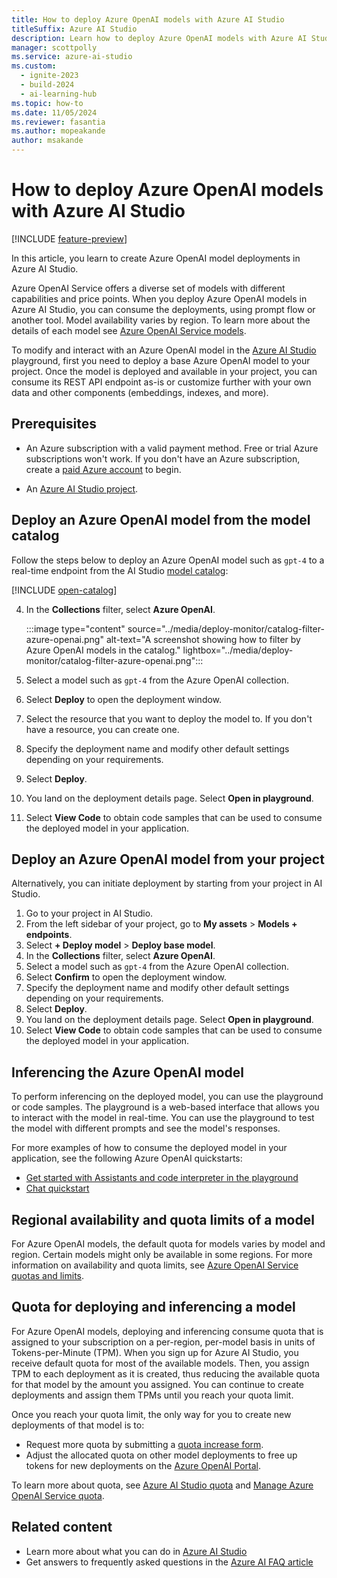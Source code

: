```yaml
---
title: How to deploy Azure OpenAI models with Azure AI Studio
titleSuffix: Azure AI Studio
description: Learn how to deploy Azure OpenAI models with Azure AI Studio.
manager: scottpolly
ms.service: azure-ai-studio
ms.custom:
  - ignite-2023
  - build-2024
  - ai-learning-hub
ms.topic: how-to
ms.date: 11/05/2024
ms.reviewer: fasantia
ms.author: mopeakande
author: msakande
---
```


# How to deploy Azure OpenAI models with Azure AI Studio

[!INCLUDE [feature-preview](../includes/feature-preview.md)]

In this article, you learn to create Azure OpenAI model deployments in Azure AI Studio.

Azure OpenAI Service offers a diverse set of models with different capabilities and price points. When you deploy Azure OpenAI models in Azure AI Studio, you can consume the deployments, using prompt flow or another tool. Model availability varies by region. To learn more about the details of each model see [Azure OpenAI Service models](../../ai-services/openai/concepts/models.md).

To modify and interact with an Azure OpenAI model in the [Azure AI Studio](https://ai.azure.com) playground, first you need to deploy a base Azure OpenAI model to your project. Once the model is deployed and available in your project, you can consume its REST API endpoint as-is or customize further with your own data and other components (embeddings, indexes, and more).  

## Prerequisites

- An Azure subscription with a valid payment method. Free or trial Azure subscriptions won't work. If you don't have an Azure subscription, create a [paid Azure account](https://azure.microsoft.com/pricing/purchase-options/pay-as-you-go) to begin.

- An [Azure AI Studio project](create-projects.md).

## Deploy an Azure OpenAI model from the model catalog

Follow the steps below to deploy an Azure OpenAI model such as `gpt-4` to a real-time endpoint from the AI Studio [model catalog](./model-catalog-overview.md):

[!INCLUDE [open-catalog](../includes/open-catalog.md)]

4. In the **Collections** filter, select **Azure OpenAI**.

    :::image type="content" source="../media/deploy-monitor/catalog-filter-azure-openai.png" alt-text="A screenshot showing how to filter by Azure OpenAI models in the catalog." lightbox="../media/deploy-monitor/catalog-filter-azure-openai.png":::

1. Select a model such as `gpt-4` from the Azure OpenAI collection.
1. Select **Deploy** to open the deployment window.
1. Select the resource that you want to deploy the model to. If you don't have a resource, you can create one.
1. Specify the deployment name and modify other default settings depending on your requirements.
1. Select **Deploy**.
1. You land on the deployment details page. Select **Open in playground**.
1. Select **View Code** to obtain code samples that can be used to consume the deployed model in your application.

## Deploy an Azure OpenAI model from your project

Alternatively, you can initiate deployment by starting from your project in AI Studio.

1. Go to your project in AI Studio.
1. From the left sidebar of your project, go to **My assets** > **Models + endpoints**.
1. Select **+ Deploy model** > **Deploy base model**.
1. In the **Collections** filter, select **Azure OpenAI**.
1. Select a model such as `gpt-4` from the Azure OpenAI collection.
1. Select **Confirm** to open the deployment window.
1. Specify the deployment name and modify other default settings depending on your requirements.
1. Select **Deploy**.
1. You land on the deployment details page. Select **Open in playground**.
1. Select **View Code** to obtain code samples that can be used to consume the deployed model in your application.

## Inferencing the Azure OpenAI model

To perform inferencing on the deployed model, you can use the playground or code samples. The playground is a web-based interface that allows you to interact with the model in real-time. You can use the playground to test the model with different prompts and see the model's responses.

For more examples of how to consume the deployed model in your application, see the following Azure OpenAI quickstarts:

- [Get started with Assistants and code interpreter in the playground](../../ai-services/openai/assistants-quickstart.md?context=/azure/ai-studio/context/context)
- [Chat quickstart](../../ai-services/openai/chatgpt-quickstart.md)

## Regional availability and quota limits of a model

For Azure OpenAI models, the default quota for models varies by model and region. Certain models might only be available in some regions. For more information on availability and quota limits, see [Azure OpenAI Service quotas and limits](/azure/ai-services/openai/quotas-limits).

## Quota for deploying and inferencing a model

For Azure OpenAI models, deploying and inferencing consume quota that is assigned to your subscription on a per-region, per-model basis in units of Tokens-per-Minute (TPM). When you sign up for Azure AI Studio, you receive default quota for most of the available models. Then, you assign TPM to each deployment as it is created, thus reducing the available quota for that model by the amount you assigned. You can continue to create deployments and assign them TPMs until you reach your quota limit.

Once you reach your quota limit, the only way for you to create new deployments of that model is to:

- Request more quota by submitting a [quota increase form](https://customervoice.microsoft.com/Pages/ResponsePage.aspx?id=v4j5cvGGr0GRqy180BHbR4xPXO648sJKt4GoXAed-0pURVJWRU4yRTMxRkszU0NXRFFTTEhaT1g1NyQlQCN0PWcu).
- Adjust the allocated quota on other model deployments to free up tokens for new deployments on the [Azure OpenAI Portal](https://oai.azure.com/portal).

To learn more about quota, see [Azure AI Studio quota](./quota.md) and [Manage Azure OpenAI Service quota](../../ai-services/openai/how-to/quota.md?tabs=rest).

## Related content

- Learn more about what you can do in [Azure AI Studio](../what-is-ai-studio.md)
- Get answers to frequently asked questions in the [Azure AI FAQ article](../faq.yml)

